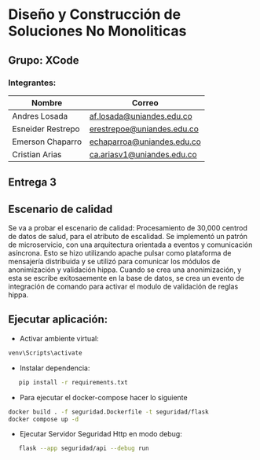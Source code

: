 # Diseño y Construcción de Soluciones No Monoliticas

## Grupo: XCode
### Integrantes:
| Nombre                        | Correo                                                            |
| ----------------------------- | ----------------------------------------------------------------- |
|Andres Losada|af.losada@uniandes.edu.co|
|Esneider Restrepo|erestrepoe@uniandes.edu.co|
|Emerson Chaparro|echaparroa@uniandes.edu.co|
|Cristian Arias|ca.ariasv1@uniandes.edu.co|

## Entrega 3

## Escenario de calidad

Se va a probar el escenario de calidad: Procesamiento de 30,000 centrod de datos de salud, para el atributo de escalidad.
Se implementó un patrón de microservicio, con una arquitectura orientada a eventos y comunicación asíncrona. 
Esto se hizo utilizando apache pulsar como plataforma de mensajería distribuida y se utilizó para comunicar los módulos de anonimización y validación hippa.
Cuando se crea una anonimización, y esta se escribe exitosaemente en la base de datos, se crea un evento de integración de comando para activar el
modulo de validación de reglas hippa.

## Ejecutar aplicación:

 - Activar ambiente virtual:

 ```bash
venv\Scripts\activate
 ```
    
 - Instalar dependencia: 

 ```bash
    pip install -r requirements.txt
 ```

 - Para ejecutar el docker-compose hacer lo siguiente

 ```bash
docker build . -f seguridad.Dockerfile -t seguridad/flask
docker compose up -d
 ```

 - Ejecutar Servidor Seguridad Http en modo debug:

 ```bash
    flask --app seguridad/api --debug run
 ```

    

